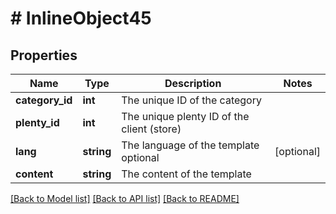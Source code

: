 # # InlineObject45

## Properties

Name | Type | Description | Notes
------------ | ------------- | ------------- | -------------
**category_id** | **int** | The unique ID of the category | 
**plenty_id** | **int** | The unique plenty ID of the client (store) | 
**lang** | **string** | The language of the template optional | [optional] 
**content** | **string** | The content of the template | 

[[Back to Model list]](../../README.md#documentation-for-models) [[Back to API list]](../../README.md#documentation-for-api-endpoints) [[Back to README]](../../README.md)


